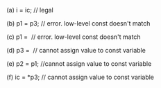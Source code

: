 (a) i = ic; // legal

(b) p1 = p3; // error. low-level const doesn't match

(c) p1 = &ic; // error. low-level const doesn't match

(d) p3 = &ic; // cannot assign value to const variable

(e) p2 = p1; //cannot assign value to const variable

(f) ic = *p3; // cannot assign value to const variable
